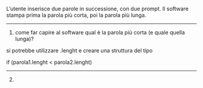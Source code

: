 L’utente inserisce due parole in successione, con due prompt.
Il software stampa prima la parola più corta, poi la parola più lunga.

_______________________________________

1) come far capire al software qual è la parola più corta (e quale quella lunga)?

si potrebbe utilizzare .lenght
e creare una struttura del tipo

if (parola1.lenght < parola2.lenght)

________________________________________

2) 